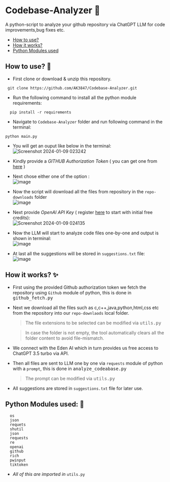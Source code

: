 # Codebase-Analyzer 🤖
A python-script to analyze your github repository via ChatGPT LLM for code improvements,bug fixes etc.
- [How to use?](https://github.com/AK3847/Codebase-Analyzer/edit/main/README.md#how-to-use)
- [How it works?](https://github.com/AK3847/Codebase-Analyzer/tree/main#how-it-works)
- [Python Modules used](https://github.com/AK3847/Codebase-Analyzer/tree/main?tab=readme-ov-file#python-modules-used)
##  How to use? 🚀
- First clone or download & unzip this repository.
  
```terminal
 git clone https://github.com/AK3847/Codebase-Analyzer.git
```
- Run the following command to install all the python module requirements:
```terminal
  pip install -r requirements
```
- Navigate to  `Codebase-Analyzer` folder and run following command in the terminal:
  
```terminal
python main.py
```
- You will get an ouput like below in the terminal: <br>
  ![Screenshot 2024-01-09 023242](https://github.com/AK3847/Codebase-Analyzer/assets/94222544/7310c561-f2d8-4397-83bc-06fd8728edea) <br>
  
- Kindly provide a _GITHUB Authorization Token_ ( you can get one from [here](https://github.com/settings/tokens) ) <br>

- Next chose either one of the option : <br>
  ![image](https://github.com/AK3847/Codebase-Analyzer/assets/94222544/779e8e3b-6d69-49f4-9dbe-f06302c091fa)<br>
  
- Now the script will download all the files from repository in the `repo-downloads` folder <br>
  ![image](https://github.com/AK3847/Codebase-Analyzer/assets/94222544/56a675ff-c045-4492-ac4a-9e336a7d08c9) <br>
  
- Next provide _OpenAI API Key_ ( register <a href="https://platform.openai.com/signup">here</a> to start with initial free credits): <br>
  ![Screenshot 2024-01-09 024135](https://github.com/AK3847/Codebase-Analyzer/assets/94222544/a1f12ace-8ea2-4c4d-a0ef-2cf9bee29c38)


- Now the LLM will start to analyze code files one-by-one and output is shown in terminal: <br>
![image](https://github.com/AK3847/Codebase-Analyzer/assets/94222544/bd5c1ef3-49e8-472a-a1e5-49b1083ea18c) <br>

- At last all the suggestions will be stored in `suggestions.txt` file: <br>
  ![image](https://github.com/AK3847/Codebase-Analyzer/assets/94222544/c2f84f8d-7d89-4cc9-ad1b-07880fc41a43)

##  How it works? ✨
- First using the provided Github authorization token we fetch the repository using `Github` module of python, this is done in <kbd>github_fetch.py<kbd>
- Next we download all the files such as c,c++,java,python,html,css etc from the repository into our  `repo-downlaods` local folder.
  > The file extensions to be selected can be modified via <kbd>utils.py</kbd>
  
  > In case the folder is not empty, the tool automatically clears all the folder content to avoid file-mismatch.
- We connect with the Eden AI which in turn provides us free access to ChatGPT 3.5 turbo via API.
- Then all files are sent to LLM one by one via `requests` module of python with a `prompt`, this is done in <kbd>analyze_codeabase.py</kbd>
  > The prompt can be modified via <kbd>utils.py</kbd>
- All suggestions are stored in `suggestions.txt` file for later use.

##  Python Modules used: 🐍
```
  os
  json
  requets
  shutil
  json
  requests
  re
  openai
  github
  rich
  pwinput
  tiktoken
```
- _All of this are imported in_ `utils.py`
